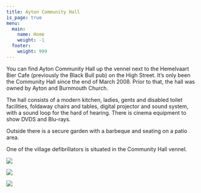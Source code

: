 ```yaml
---
title: Ayton Community Hall
is_page: true
menu:
  main:
    name: Home
    weight: -1
  footer:
    weight: 999
---
```

You can find Ayton Community Hall up the vennel next to the Hemelvaart Bier Cafe (previously the Black Bull pub) on the High Street. It’s only been the Community Hall since the end of March 2008. Prior to that, the hall was owned by Ayton and Burnmouth Church. 

The hall consists of a modern kitchen, ladies, gents and disabled toilet facilities, foldaway chairs and tables, digital projector and sound system, with a sound loop for the hard of hearing. There is cinema equipment to show DVDS and Blu-rays.

 Outside there is a secure garden with a barbeque and seating on a patio area.



One of the village defibrillators is situated in the Community Hall vennel.

![](/assets/1000004699.jpg)

![](/assets/1000004700.jpg)

![](/assets/1000004701.jpg)
